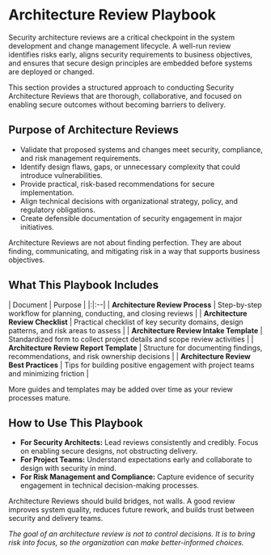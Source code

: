 # Architecture Review Playbook

Security architecture reviews are a critical checkpoint in the system development and change management lifecycle. A well-run review identifies risks early, aligns security requirements to business objectives, and ensures that secure design principles are embedded before systems are deployed or changed.

This section provides a structured approach to conducting Security Architecture Reviews that are thorough, collaborative, and focused on enabling secure outcomes without becoming barriers to delivery.



## Purpose of Architecture Reviews

- Validate that proposed systems and changes meet security, compliance, and risk management requirements.
- Identify design flaws, gaps, or unnecessary complexity that could introduce vulnerabilities.
- Provide practical, risk-based recommendations for secure implementation.
- Align technical decisions with organizational strategy, policy, and regulatory obligations.
- Create defensible documentation of security engagement in major initiatives.

Architecture Reviews are not about finding perfection. They are about finding, communicating, and mitigating risk in a way that supports business objectives.



## What This Playbook Includes

| Document | Purpose |
|:|:--|
| **Architecture Review Process** | Step-by-step workflow for planning, conducting, and closing reviews |
| **Architecture Review Checklist** | Practical checklist of key security domains, design patterns, and risk areas to assess |
| **Architecture Review Intake Template** | Standardized form to collect project details and scope review activities |
| **Architecture Review Report Template** | Structure for documenting findings, recommendations, and risk ownership decisions |
| **Architecture Review Best Practices** | Tips for building positive engagement with project teams and minimizing friction |

More guides and templates may be added over time as your review processes mature.



## How to Use This Playbook

- **For Security Architects:** Lead reviews consistently and credibly. Focus on enabling secure designs, not obstructing delivery.
- **For Project Teams:** Understand expectations early and collaborate to design with security in mind.
- **For Risk Management and Compliance:** Capture evidence of security engagement in technical decision-making processes.

Architecture Reviews should build bridges, not walls. A good review improves system quality, reduces future rework, and builds trust between security and delivery teams.



*The goal of an architecture review is not to control decisions. It is to bring risk into focus, so the organization can make better-informed choices.*
